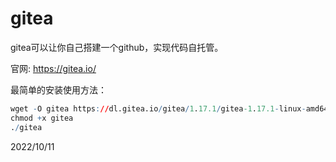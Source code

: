 # gitea

gitea可以让你自己搭建一个github，实现代码自托管。  

官网: https://gitea.io/  

最简单的安装使用方法：  
```r
wget -O gitea https://dl.gitea.io/gitea/1.17.1/gitea-1.17.1-linux-amd64
chmod +x gitea
./gitea
```


2022/10/11  
